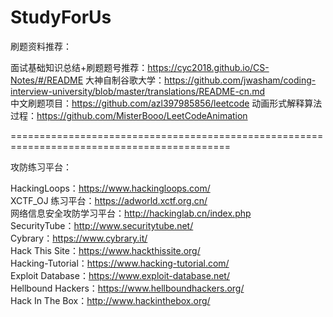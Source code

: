# StudyForUs



刷题资料推荐：

面试基础知识总结+刷题题号推荐：https://cyc2018.github.io/CS-Notes/#/README
大神自制谷歌大学：https://github.com/jwasham/coding-interview-university/blob/master/translations/README-cn.md  
中文刷题项目：https://github.com/azl397985856/leetcode 
 动画形式解释算法过程：https://github.com/MisterBooo/LeetCodeAnimation


============================================================================================

攻防练习平台：

HackingLoops：https://www.hackingloops.com/ <br>
XCTF_OJ 练习平台：https://adworld.xctf.org.cn/ <br>
网络信息安全攻防学习平台：http://hackinglab.cn/index.php <br>
SecurityTube：http://www.securitytube.net/ <br>
Cybrary：https://www.cybrary.it/ <br>
Hack This Site：https://www.hackthissite.org/ <br>
Hacking-Tutorial：https://www.hacking-tutorial.com/ <br>
Exploit Database：https://www.exploit-database.net/ <br>
Hellbound Hackers：https://www.hellboundhackers.org/ <br>
Hack In The Box：http://www.hackinthebox.org/ <br>
